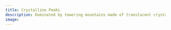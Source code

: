 ```yaml
---
title: Crystalline Peaks
description: Dominated by towering mountains made of translucent crystals, this region glows with an otherworldly light. Home to the reclusive Gemfolk, these peaks are rich in magical minerals that power much of Ilmaria’s arcane technology.
image:
---
```


